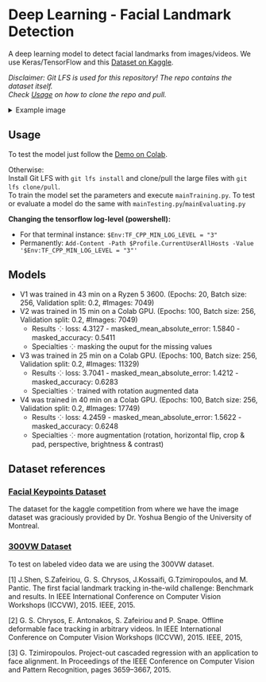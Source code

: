 # Deep Learning - Facial Landmark Detection
A deep learning model to detect facial landmarks from images/videos.
We use Keras/TensorFlow and this [Dataset on Kaggle](https://www.kaggle.com/c/facial-keypoints-detection/overview).

_Disclaimer: Git LFS is used for this repository! The repo contains the dataset itself.  
Check [Usage](#usage) on how to clone the repo and pull._
<details>
<summary>Example image</summary>
<p align="center">
<img src="https://user-images.githubusercontent.com/62220780/187404422-171031f3-aa08-4549-997e-db40dc642dda.png" width="600">
</p>
</details>


## Usage
To test the model just follow the [Demo on Colab](https://colab.research.google.com/github/StrangeGirlMurph/Facial-Landmark-Detection/blob/master/demo.ipynb).

Otherwise:  
Install Git LFS with `git lfs install` and clone/pull the large files with `git lfs clone/pull`.  
To train the model set the parameters and execute `mainTraining.py`. To test or evaluate a model do the same with `mainTesting.py`/`mainEvaluating.py`

__Changing the tensorflow log-level (powershell):__
+ For that terminal instance: `$Env:TF_CPP_MIN_LOG_LEVEL = "3"`
+ Permanently: `Add-Content -Path $Profile.CurrentUserAllHosts -Value '$Env:TF_CPP_MIN_LOG_LEVEL = "3"'`

## Models
+ V1 was trained in 43 min on a Ryzen 5 3600. (Epochs: 20, Batch size: 256, Validation split: 0.2, #Images: 7049)
+ V2 was trained in 15 min on a Colab GPU. (Epochs: 100, Batch size: 256, Validation split: 0.2, #Images: 7049)
  + Results ⁘ loss: 4.3127 - masked_mean_absolute_error: 1.5840 - masked_accuracy: 0.5411
  + Specialties ⁘ masking the ouput for the missing values
+ V3 was trained in 25 min on a Colab GPU. (Epochs: 100, Batch size: 256, Validation split: 0.2, #Images: 11329)
  + Results ⁘ loss: 3.7041 - masked_mean_absolute_error: 1.4212 - masked_accuracy: 0.6283
  + Specialties ⁘ trained with rotation augmented data
+ V4 was trained in 40 min on a Colab GPU. (Epochs: 100, Batch size: 256, Validation split: 0.2, #Images: 17749)
  + Results ⁘ loss: 4.2459 - masked_mean_absolute_error: 1.5622 - masked_accuracy: 0.6248
  + Specialties ⁘ more augmentation (rotation, horizontal flip, crop & pad, perspective, brightness & contrast)

## Dataset references
### [Facial Keypoints Dataset](https://www.kaggle.com/c/facial-keypoints-detection/overview)
The dataset for the kaggle competition from where we have the image dataset was graciously provided by Dr. Yoshua Bengio of the University of Montreal.

### [300VW Dataset](https://ibug.doc.ic.ac.uk/resources/300-VW/)
To test on labeled video data we are using the 300VW dataset.

[1] J.Shen, S.Zafeiriou, G. S. Chrysos, J.Kossaifi, G.Tzimiropoulos, and M. Pantic. The first facial landmark tracking in-the-wild challenge: Benchmark and results. In IEEE International Conference on Computer Vision Workshops (ICCVW), 2015. IEEE, 2015.

[2] G. S. Chrysos, E. Antonakos, S. Zafeiriou and P. Snape. Offline deformable face tracking in arbitrary videos. In IEEE International Conference on Computer Vision Workshops (ICCVW), 2015. IEEE, 2015,

[3] G. Tzimiropoulos. Project-out cascaded regression with an application to face alignment. In Proceedings of the IEEE Conference on Computer Vision and Pattern Recognition, pages 3659–3667, 2015. 
